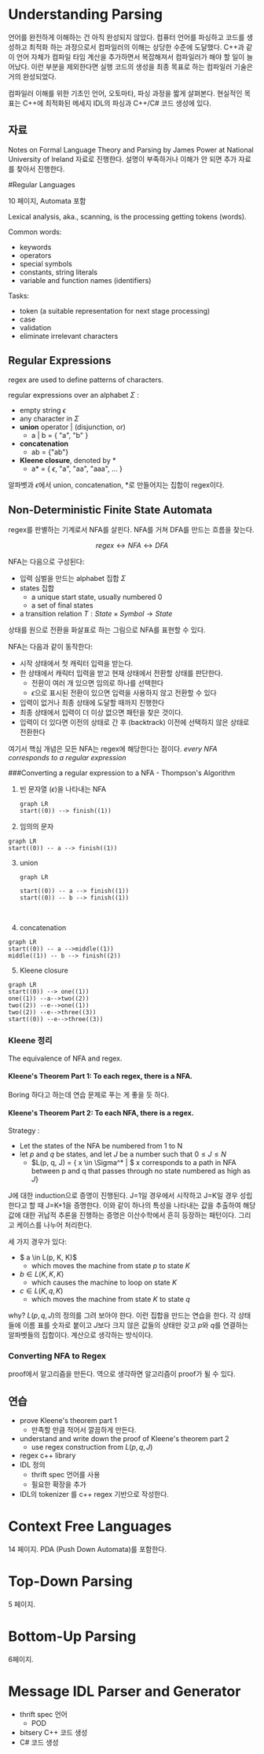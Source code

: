 # Understanding Parsing 

언어를 완전하게 이해하는 건 아직 완성되지 않았다. 컴퓨터 언어를 파싱하고 코드를 생성하고 최적화 하는 과정으로서 컴파일러의 이해는 상당한 수준에 도달했다. C++과 같이 언어 자체가 컴파일 타임 계산을 추가하면서 복잡해져서 컴파일러가 해야 할 일이 늘어났다. 이런 부분을 제외한다면 실행 코드의 생성을 최종 목표로 하는 컴파일러 기술은 거의 완성되었다. 

컴파일러 이해를 위한 기초인 언어, 오토마타, 파싱 과정을 짧게 살펴본다. 현실적인 목표는 C++에 최적화된 메세지 IDL의 파싱과 C++/C# 코드 생성에 있다. 

## 자료 

Notes on Formal Language Theory and Parsing by James Power at National University of Ireland 자료로 진행한다.  설명이 부족하거나 이해가 안 되면 추가 자료를 찾아서 진행한다. 



#Regular Languages

10 페이지,  Automata 포함 

Lexical analysis, aka., scanning, is the processing getting tokens (words). 

Common words: 

- keywords
- operators 
- special symbols
- constants, string literals
- variable and function names (identifiers)

Tasks:

- token (a suitable representation for next stage processing)
- case 
- validation 
- eliminate irrelevant characters

## Regular Expressions

regex are used to define patterns of characters. 

regular expressions over an alphabet $\Sigma$ : 

- empty string $\epsilon$ 
- any character in $\Sigma$ 
- **union** operator | (disjunction, or) 
  - a | b = { "a", "b" }
- **concatenation** 
  - ab = {"ab"}
- **Kleene closure**, denoted by * 
  - a* = { $\epsilon$, "a", "aa", "aaa", ... }

알파벳과 $\epsilon$에서 union, concatenation, *로 만들어지는 집합이 regex이다. 

## Non-Deterministic Finite State Automata

regex를 판별하는 기계로서 NFA를 살핀다.  NFA를 거쳐 DFA를 만드는 흐름을 찾는다. 

$$ regex \longleftrightarrow NFA \longleftrightarrow  DFA$$ 

 NFA는 다음으로 구성된다: 

- 입력 심벌을 만드는 alphabet 집합 $\Sigma$ 
- states 집합 
  - a unique start state, usually numbered 0
  - a set of final states 
- a transition relation $T: State \times  Symbol  \rightarrow State$ 

상태를 원으로 전환을 화살표로 하는 그림으로 NFA를 표현할 수 있다. 



NFA는 다음과 같이 동작한다: 

- 시작 상태에서 첫 캐릭터 입력을 받는다. 
- 한 상태에서 캐릭터 입력을 받고 현재 상태에서 전환할 상태를 판단한다. 
  - 전환이 여러 개 있으면 임의로 하나를 선택한다 
  - $\epsilon$으로 표시된 전환이 있으면 입력을 사용하지 않고 전환할 수 있다 
- 입력이 없거나 최종 상태에 도달할 때까지 진행한다 
- 최종 상태에서 입력이 더 이상 없으면 패턴을 찾은 것이다. 
- 입력이 더 있다면 이전의 상태로 간 후 (backtrack) 이전에 선택하지 않은 상태로 전환한다 

여기서 핵심 개념은 모든 NFA는 regex에 해당한다는 점이다. *every NFA corresponds to a regular expression*



###Converting a regular expression to a NFA - Thompson's Algorithm 

1. 빈 문자열 ($\epsilon$)을 나타내는 NFA 

   ```mermaid
   graph LR 
   start((0)) --> finish((1))
   ```

2. 임의의 문자

```mermaid
graph LR 
start((0)) -- a --> finish((1))
```



3. union 

   ```mermaid
   graph LR 

   start((0)) -- a --> finish((1))
   start((0)) -- b --> finish((1))

   ```

   ​

4. concatenation 

```mermaid
graph LR 
start((0)) -- a -->middle((1))
middle((1)) -- b --> finish((2))
```

5. Kleene closure 

 ```mermaid
graph LR 
start((0)) --> one((1))
one((1)) --a-->two((2))
two((2)) --e-->one((1))
two((2)) --e-->three((3))
start((0)) --e-->three((3))
 ```

### Kleene 정리 

The equivalence of NFA and regex. 

#### Kleene's Theorem Part 1: To each regex, there is a NFA. 

Boring 하다고 하는데 연습 문제로 푸는 게 좋을 듯 하다. 

#### Kleene's Theorem Part 2: To each NFA, there is a regex.  

Strategy : 

- Let the states of the NFA be numbered from 1 to N
- let $p$ and $q$ be states, and let $J$ be a number such that $0 \leq J \leq N$ 
  - $L(p, q, J) = \{ x \in \Sigma^* |  $ x corresponds to a path in NFA between p and q that passes through no state numbered as high as $J \}$

J에 대한 induction으로 증명이 진행된다. J=1일 경우에서 시작하고 J=K일 경우 성립한다고 할 때 J=K+1을 증명한다.  이와 같이 하나의 특성을 나타내는 값을 추출하여 해당 값에 대한 귀납적 추론을 진행하는 증명은 이산수학에서 흔히 등장하는 패턴이다. 그리고 케이스를 나누어 처리한다.  

세 가지 경우가 있다: 

- $ a \in L(p, K, K)$
  - which moves the machine from state $p$ to state $K$
- $b \in L(K, K, K)$
  - which causes the machine to loop on state $K$
- $c \in L(K, q, K)$
  - which moves the machine from state $K$ to state $q$ 

why? $L(p, q, J)$의 정의를 그려 보아야 한다. 이런 집합을 만드는 연습을 한다. 각 상태들에 이름 표를 숫자로 붙이고 $J$보다 크지 않은 값들의 상태만 갖고 $p$와 $q$를 연결하는 알파벳들의 집합이다. 계산으로 생각하는 방식이다. 

### Converting NFA to Regex

proof에서 알고리즘을 만든다. 역으로 생각하면 알고리즘이 proof가 될 수 있다. 







## 연습  

- prove Kleene's theorem part 1
  - 만족할 만큼 적어서 깔끔하게 만든다. 
- understand and write down the proof of Kleene's theorem part 2
  - use regex construction from $L(p, q, J)$ 
- regex c++ library 
- IDL 정의 
  - thrift spec 언어를 사용
  - 필요한 확장을 추가 
- IDL의 tokenizer 를 c++ regex 기반으로 작성한다.  





# Context Free Languages

14 페이지. PDA (Push Down Automata)를 포함한다. 



# Top-Down Parsing 

5 페이지. 





# Bottom-Up Parsing 

6페이지. 



# Message IDL Parser and Generator 

- thrift spec 언어 
  - POD 
- bitsery C++ 코드 생성 
- C# 코드 생성 









